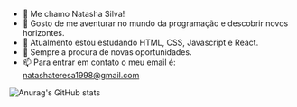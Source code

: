 - 👋 Me chamo Natasha Silva!
- 👀 Gosto de me aventurar no mundo da programação e descobrir novos horizontes.
- 🌱 Atualmento estou estudando HTML, CSS, Javascript e React.
- 💞️ Sempre a procura de novas oportunidades.
- 📫 Para entrar em contato o meu email é: natashateresa1998@gmail.com

<!---
teresaNTP/teresaNTP is a ✨ special ✨ repository because its `README.md` (this file) appears on your GitHub profile.
You can click the Preview link to take a look at your changes.
--->




![Anurag's GitHub stats](https://github-readme-stats.vercel.app/api?[teresaNTP](https://github.com/teresaNTP)=anuraghazra&show_icons=true&theme=radical)
